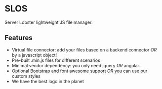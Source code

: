 # SLOS
Server Lobster lightweight JS file manager.

## Features
- Virtual file connector: add your files based on a backend connector *OR* by a javascript object!
- Pre-built .min.js files for different scenarios
- Minimal vendor dependency: you only need jquery *OR* angular. 
- Optional Bootstrap and font awesome support *OR* you can use our custom styles
- We have the best logo in the planet
